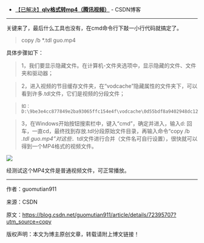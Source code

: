 ﻿- [【已解决】**qlv格式转mp4（腾讯视频）**](https://blog.csdn.net/guomutian911/article/details/72395707)  - CSDN博客
 
---------------------

关键来了，最后什么工具也没有，在cmd命令行下敲一小行代码就搞定了。

> copy /b *.tdl guo.mp4

具体步骤如下：


> 1，我们要显示隐藏文件。在计算机-文件夹选项中，显示隐藏的文件、文件夹和驱动器；

> 2，进入视频的节目缓存文件夹，在“vodcache”隐藏属性的文件夹下，可以看到许多.tdl文件，它们是视频的分段文件；

>     如：D:\9be3e4cc877849e2ba93065ffc154e4f\vodcache\0d55bdf8a9402948dc1236511241f8ac

> 3，在Windows开始按钮搜索栏中，键入“cmd”，确定并进入，输入d: 回车，一直cd，最终找到存放.tdl分段原始文件目录，再输入命令“copy /b *.tdl guo.mp4”对这些*．tdl文件进行合并（文件名可自行设置），很快就可以得到一个MP4格式的视频文件。

<img src="https://img-blog.csdn.net/20170517160532838?watermark/2/text/aHR0cDovL2Jsb2cuY3Nkbi5uZXQvZ3VvbXV0aWFuOTEx/font/5a6L5L2T/fontsize/400/fill/I0JBQkFCMA==/dissolve/70/gravity/Center"/>


经测试这个MP4文件是普通视频文件，可正常播放。

---------------------

作者：guomutian911 

来源：CSDN 

原文：https://blog.csdn.net/guomutian911/article/details/72395707?utm_source=copy 

版权声明：本文为博主原创文章，转载请附上博文链接！


